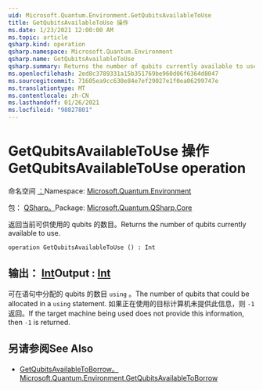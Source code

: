 ```yaml
---
uid: Microsoft.Quantum.Environment.GetQubitsAvailableToUse
title: GetQubitsAvailableToUse 操作
ms.date: 1/23/2021 12:00:00 AM
ms.topic: article
qsharp.kind: operation
qsharp.namespace: Microsoft.Quantum.Environment
qsharp.name: GetQubitsAvailableToUse
qsharp.summary: Returns the number of qubits currently available to use.
ms.openlocfilehash: 2ed8c3789331a15b351769be960d06f6364d8047
ms.sourcegitcommit: 71605ea9cc630e84e7ef29027e1f0ea06299747e
ms.translationtype: MT
ms.contentlocale: zh-CN
ms.lasthandoff: 01/26/2021
ms.locfileid: "98827801"
---
```

# <a name="getqubitsavailabletouse-operation"></a><span data-ttu-id="a0f7a-102">GetQubitsAvailableToUse 操作</span><span class="sxs-lookup"><span data-stu-id="a0f7a-102">GetQubitsAvailableToUse operation</span></span>

<span data-ttu-id="a0f7a-103">命名空间 [：](xref:Microsoft.Quantum.Environment)</span><span class="sxs-lookup"><span data-stu-id="a0f7a-103">Namespace: [Microsoft.Quantum.Environment](xref:Microsoft.Quantum.Environment)</span></span>

<span data-ttu-id="a0f7a-104">包： [QSharp。](https://nuget.org/packages/Microsoft.Quantum.QSharp.Core)</span><span class="sxs-lookup"><span data-stu-id="a0f7a-104">Package: [Microsoft.Quantum.QSharp.Core](https://nuget.org/packages/Microsoft.Quantum.QSharp.Core)</span></span>


<span data-ttu-id="a0f7a-105">返回当前可供使用的 qubits 的数目。</span><span class="sxs-lookup"><span data-stu-id="a0f7a-105">Returns the number of qubits currently available to use.</span></span>

```qsharp
operation GetQubitsAvailableToUse () : Int
```


## <a name="output--int"></a><span data-ttu-id="a0f7a-106">输出： [Int](xref:microsoft.quantum.lang-ref.int)</span><span class="sxs-lookup"><span data-stu-id="a0f7a-106">Output : [Int](xref:microsoft.quantum.lang-ref.int)</span></span>

<span data-ttu-id="a0f7a-107">可在语句中分配的 qubits 的数目 `using` 。</span><span class="sxs-lookup"><span data-stu-id="a0f7a-107">The number of qubits that could be allocated in a `using` statement.</span></span>
<span data-ttu-id="a0f7a-108">如果正在使用的目标计算机未提供此信息，则 `-1` 返回。</span><span class="sxs-lookup"><span data-stu-id="a0f7a-108">If the target machine being used does not provide this information, then `-1` is returned.</span></span>

## <a name="see-also"></a><span data-ttu-id="a0f7a-109">另请参阅</span><span class="sxs-lookup"><span data-stu-id="a0f7a-109">See Also</span></span>

- [<span data-ttu-id="a0f7a-110">GetQubitsAvailableToBorrow。</span><span class="sxs-lookup"><span data-stu-id="a0f7a-110">Microsoft.Quantum.Environment.GetQubitsAvailableToBorrow</span></span>](xref:Microsoft.Quantum.Environment.GetQubitsAvailableToBorrow)